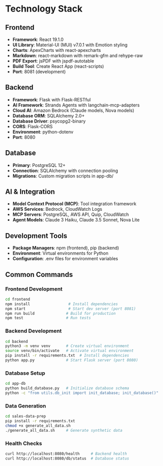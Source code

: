 # Technology Stack

## Frontend
- **Framework**: React 19.1.0
- **UI Library**: Material-UI (MUI) v7.0.1 with Emotion styling
- **Charts**: ApexCharts with react-apexcharts
- **Markdown**: react-markdown with remark-gfm and rehype-raw
- **PDF Export**: jsPDF with jspdf-autotable
- **Build Tool**: Create React App (react-scripts)
- **Port**: 8081 (development)

## Backend
- **Framework**: Flask with Flask-RESTful
- **AI Framework**: Strands Agents with langchain-mcp-adapters
- **Cloud AI**: Amazon Bedrock (Claude models, Nova models)
- **Database ORM**: SQLAlchemy 2.0+
- **Database Driver**: psycopg2-binary
- **CORS**: Flask-CORS
- **Environment**: python-dotenv
- **Port**: 8080

## Database
- **Primary**: PostgreSQL 12+
- **Connection**: SQLAlchemy with connection pooling
- **Migrations**: Custom migration scripts in app-db/

## AI & Integration
- **Model Context Protocol (MCP)**: Tool integration framework
- **AWS Services**: Bedrock, CloudWatch Logs
- **MCP Servers**: PostgreSQL, AWS API, Quip, CloudWatch
- **Agent Models**: Claude 3 Haiku, Claude 3.5 Sonnet, Nova Lite

## Development Tools
- **Package Managers**: npm (frontend), pip (backend)
- **Environment**: Virtual environments for Python
- **Configuration**: .env files for environment variables

## Common Commands

### Frontend Development
```bash
cd frontend
npm install                 # Install dependencies
npm start                   # Start dev server (port 8081)
npm run build              # Build for production
npm test                   # Run tests
```

### Backend Development
```bash
cd backend
python3 -m venv venv       # Create virtual environment
source venv/bin/activate   # Activate virtual environment
pip install -r requirements.txt  # Install dependencies
python app.py              # Start Flask server (port 8080)
```

### Database Setup
```bash
cd app-db
python build_database.py   # Initialize database schema
python -c "from utils.db_init import init_database; init_database()"
```

### Data Generation
```bash
cd sales-data-prep
pip install -r requirements.txt
chmod +x generate_all_data.sh
./generate_all_data.sh     # Generate synthetic data
```

### Health Checks
```bash
curl http://localhost:8080/health     # Backend health
curl http://localhost:8080/db/status  # Database status
```